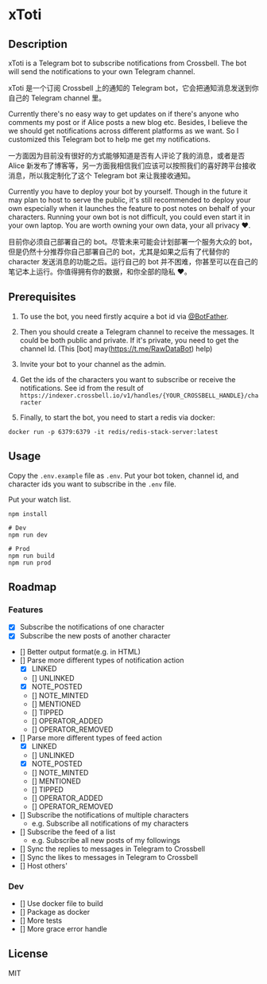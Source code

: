 # xToti

## Description 

xToti is a Telegram bot to subscribe notifications from Crossbell. The bot will send the notifications to your own Telegram channel. 

xToti 是一个订阅 Crossbell 上的通知的 Telegram bot，它会把通知消息发送到你自己的 Telegram channel 里。

Currently there's no easy way to get updates on if there's anyone who comments my post or if Alice posts a new blog etc. Besides, I believe the we should get notifications across different platforms as we want. So I customized this Telegram bot to help me get my notifications.

一方面因为目前没有很好的方式能够知道是否有人评论了我的消息，或者是否 Alice 新发布了博客等，另一方面我相信我们应该可以按照我们的喜好跨平台接收消息，所以我定制化了这个 Telegram bot 来让我接收通知。

Currently you have to deploy your bot by yourself. Though in the future it may plan to host to serve the public, it's still recommended to deploy your own especially when it launches the feature to post notes on behalf of your characters. Running your own bot is not difficult, you could even start it in your own laptop. You are worth owning your own data, your all privacy ❤️.

目前你必须自己部署自己的 bot。尽管未来可能会计划部署一个服务大众的 bot，但是仍然十分推荐你自己部署自己的 bot，尤其是如果之后有了代替你的 character 发送消息的功能之后。运行自己的 bot 并不困难，你甚至可以在自己的笔记本上运行。你值得拥有你的数据，和你全部的隐私 ❤️。


## Prerequisites

1. To use the bot, you need firstly acquire a bot id via [@BotFather](https://t.me/botfather). 

2. Then you should create a Telegram channel to receive the messages. It could be both public and private. If it's private, you need to get the channel Id. (This [bot] may(https://t.me/RawDataBot) help)

3. Invite your bot to your channel as the admin.

4. Get the ids of the characters you want to subscribe or receive the notifications. 
See id from the result of
``https://indexer.crossbell.io/v1/handles/{YOUR_CROSSBELL_HANDLE}/character``

5. Finally, to start the bot, you need to start a redis via docker:
```
docker run -p 6379:6379 -it redis/redis-stack-server:latest
```


## Usage
Copy the ``.env.example`` file as ``.env``. Put your bot token, channel id, and character ids you want to subscribe in the ``.env`` file.

Put your watch list.


```
npm install

# Dev
npm run dev

# Prod
npm run build
npm run prod

```

## Roadmap

### Features
- [x] Subscribe the notifications of one character
- [x] Subscribe the new posts of another character
- [] Better output format(e.g. in HTML)
- [] Parse more different types of notification action
  - [x] LINKED
  - [] UNLINKED
  - [x] NOTE_POSTED
  - [] NOTE_MINTED
  - [] MENTIONED
  - [] TIPPED
  - [] OPERATOR_ADDED
  - [] OPERATOR_REMOVED
- [] Parse more different types of feed action
  - [x] LINKED
  - [] UNLINKED
  - [x] NOTE_POSTED
  - [] NOTE_MINTED
  - [] MENTIONED
  - [] TIPPED
  - [] OPERATOR_ADDED
  - [] OPERATOR_REMOVED
- [] Subscribe the notifications of multiple characters
  - e.g. Subscribe all notifications of my characters
- [] Subscribe the feed of a list
  - e.g. Subscribe all new posts of my followings
- [] Sync the replies to messages in Telegram to Crossbell
- [] Sync the likes to messages in Telegram to Crossbell
- [] Host others' 

### Dev
- [] Use docker file to build
- [] Package as docker
- [] More tests
- [] More grace error handle

## License

MIT
